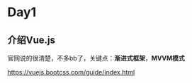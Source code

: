 # Day1

## 介绍Vue.js

官网说的很清楚，不多bb了，关键点：**渐进式框架**，**MVVM模式**

https://vuejs.bootcss.com/guide/index.html


